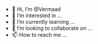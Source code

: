 - 👋 Hi, I’m @Vermaad
- 👀 I’m interested in ...
- 🌱 I’m currently learning ...
- 💞️ I’m looking to collaborate on ...
- 📫 How to reach me ...

<!---
Vermaad/Vermaad is a ✨ special ✨ repository because its `README.md` (this file) appears on your GitHub profile.
You can click the Preview link to take a look at your changes.
--->
